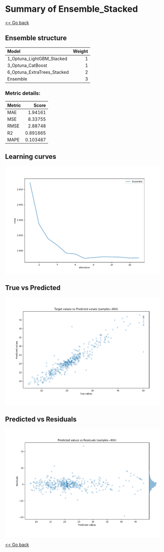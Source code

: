 # Summary of Ensemble_Stacked

[<< Go back](../README.md)


## Ensemble structure
| Model                       |   Weight |
|:----------------------------|---------:|
| 1_Optuna_LightGBM_Stacked   |        1 |
| 3_Optuna_CatBoost           |        1 |
| 6_Optuna_ExtraTrees_Stacked |        2 |
| Ensemble                    |        3 |

### Metric details:
| Metric   |    Score |
|:---------|---------:|
| MAE      | 1.94161  |
| MSE      | 8.33755  |
| RMSE     | 2.88748  |
| R2       | 0.891665 |
| MAPE     | 0.103487 |



## Learning curves
![Learning curves](learning_curves.png)
## True vs Predicted

![True vs Predicted](true_vs_predicted.png)


## Predicted vs Residuals

![Predicted vs Residuals](predicted_vs_residuals.png)



[<< Go back](../README.md)
